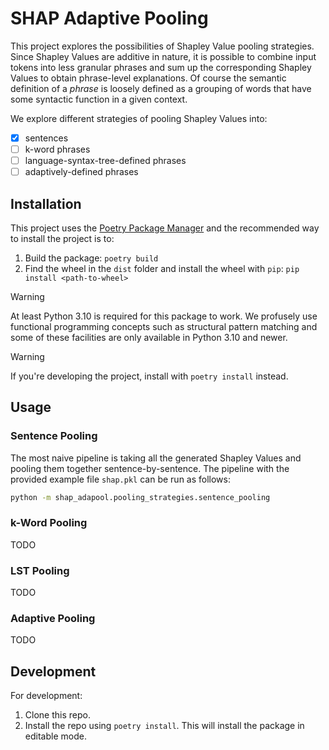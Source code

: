 # SHAP Adaptive Pooling

This project explores the possibilities of Shapley Value pooling strategies. Since Shapley Values are additive in nature, it is possible to combine input tokens into less granular phrases and sum up the corresponding Shapley Values to obtain phrase-level explanations. Of course the semantic definition of a _phrase_ is loosely defined as a grouping of words that have some syntactic function in a given context.

We explore different strategies of pooling Shapley Values into:

- [x] sentences
- [ ] k-word phrases
- [ ] language-syntax-tree-defined phrases
- [ ] adaptively-defined phrases

## Installation

This project uses the [Poetry Package Manager](https://python-poetry.org/) and the recommended way to install the project is to:

1. Build the package: `poetry build`
2. Find the wheel in the `dist` folder and install the wheel with `pip`: `pip install <path-to-wheel>`

> [!warning]
> At least Python 3.10 is required for this package to work. We profusely use functional programming concepts such as structural pattern matching and some of these facilities are only available in Python 3.10 and newer.

> [!warning]
> If you're developing the project, install with `poetry install` instead.

## Usage

### Sentence Pooling

The most naive pipeline is taking all the generated Shapley Values and pooling them together sentence-by-sentence. The pipeline with the provided example file `shap.pkl` can be run as follows:

```bash
python -m shap_adapool.pooling_strategies.sentence_pooling
```

### k-Word Pooling

TODO

### LST Pooling

TODO

### Adaptive Pooling

TODO

## Development

For development:

1. Clone this repo.
2. Install the repo using `poetry install`. This will install the package in editable mode.
